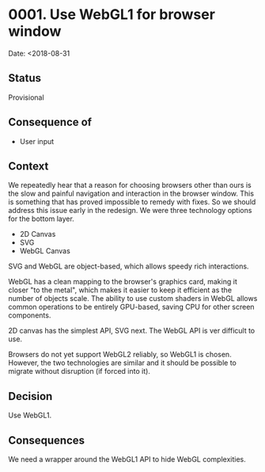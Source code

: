 # 0001. Use WebGL1 for browser window

Date: <2018-08-31

## Status

Provisional

## Consequence of

* User input

## Context

We repeatedly hear that a reason for choosing browsers other than ours
is the slow and painful navigation and interaction in the browser 
window. This is something that has proved impossible to remedy with
fixes. So we should address this issue early in the redesign. We were
three technology options for the bottom layer.

* 2D Canvas
* SVG
* WebGL Canvas

SVG and WebGL are object-based, which allows speedy rich interactions.

WebGL has a clean mapping to the browser's graphics card, making it
closer "to the metal", which makes it easier to keep it efficient as the
number of objects scale. The ability to use custom shaders in WebGL
allows common operations to be entirely GPU-based, saving CPU for other
screen components.

2D canvas has the simplest API, SVG next. The WebGL API is ver difficult
to use.

Browsers do not yet support WebGL2 reliably, so WebGL1 is chosen.
However, the two technologies are similar and it should be possible to
migrate without disruption (if forced into it).

## Decision

Use WebGL1.

## Consequences

We need a wrapper around the WebGL1 API to hide WebGL complexities.
